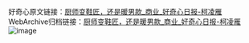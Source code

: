 好奇心原文链接：[厨师变鞋匠，还是暖男款_商业_好奇心日报-柯凌雁](https://www.qdaily.com/articles/8344.html)
WebArchive归档链接：[厨师变鞋匠，还是暖男款_商业_好奇心日报-柯凌雁](http://web.archive.org/web/20190623152643/https://www.qdaily.com/articles/8344.html)
![image](http://ww3.sinaimg.cn/large/007d5XDpgy1g3vctr0i1cj30u030xkfy)
